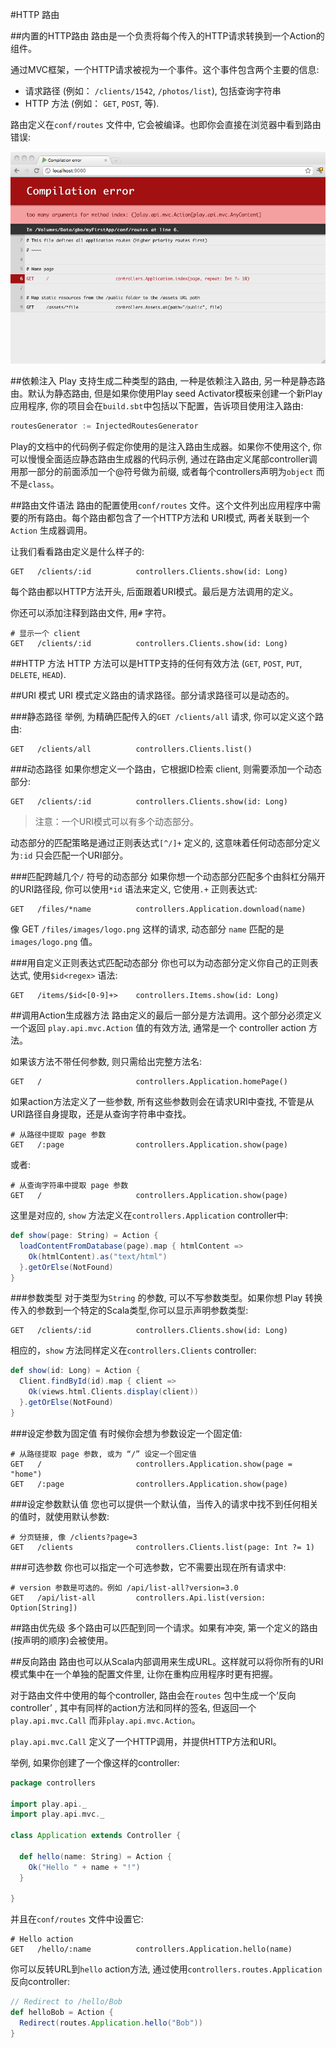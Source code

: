 #HTTP 路由

##内置的HTTP路由
路由是一个负责将每个传入的HTTP请求转换到一个Action的组件。

通过MVC框架，一个HTTP请求被视为一个事件。这个事件包含两个主要的信息:

* 请求路径 (例如： `/clients/1542`, `/photos/list`), 包括查询字符串
* HTTP 方法 (例如： `GET`, `POST`, 等).

路由定义在`conf/routes` 文件中, 它会被编译。也即你会直接在浏览器中看到路由错误:

![](routesError.png)


##依赖注入
Play 支持生成二种类型的路由, 一种是依赖注入路由, 另一种是静态路由。默认为静态路由, 但是如果你使用Play seed Activator模板来创建一个新Play应用程序, 你的项目会在`build.sbt`中包括以下配置，告诉项目使用注入路由:

```scala
routesGenerator := InjectedRoutesGenerator
```

Play的文档中的代码例子假定你使用的是注入路由生成器。如果你不使用这个, 你可以慢慢全面适应静态路由生成器的代码示例, 通过在路由定义尾部controller调用那一部分的前面添加一个@符号做为前缀, 或者每个controllers声明为`object` 而不是`class`。


##路由文件语法
路由的配置使用`conf/routes` 文件。这个文件列出应用程序中需要的所有路由。每个路由都包含了一个HTTP方法和 URI模式, 两者关联到一个`Action` 生成器调用。

让我们看看路由定义是什么样子的:

```
GET   /clients/:id          controllers.Clients.show(id: Long)
```

每个路由都以HTTP方法开头, 后面跟着URI模式。最后是方法调用的定义。

你还可以添加注释到路由文件, 用`#` 字符。

```
# 显示一个 client
GET   /clients/:id          controllers.Clients.show(id: Long)
```


##HTTP 方法
HTTP 方法可以是HTTP支持的任何有效方法 (`GET`, `POST`, `PUT`, `DELETE`, `HEAD`).


##URI 模式
URI 模式定义路由的请求路径。部分请求路径可以是动态的。

###静态路径
举例, 为精确匹配传入的`GET /clients/all` 请求, 你可以定义这个路由:

```
GET   /clients/all          controllers.Clients.list()
```

###动态路径
如果你想定义一个路由，它根据ID检索 client, 则需要添加一个动态部分:

```
GET   /clients/:id          controllers.Clients.show(id: Long)
```

> 注意：一个URI模式可以有多个动态部分。

动态部分的匹配策略是通过正则表达式`[^/]+` 定义的, 这意味着任何动态部分定义为`:id` 只会匹配一个URI部分。

###匹配跨越几个`/` 符号的动态部分
如果你想一个动态部分匹配多个由斜杠分隔开的URI路径段, 你可以使用`*id` 语法来定义, 它使用`.+` 正则表达式:

```
GET   /files/*name          controllers.Application.download(name)
```

像 GET `/files/images/logo.png` 这样的请求, 动态部分 `name` 匹配的是`images/logo.png` 值。

###用自定义正则表达式匹配动态部分
你也可以为动态部分定义你自己的正则表达式, 使用`$id<regex>` 语法:

```
GET   /items/$id<[0-9]+>    controllers.Items.show(id: Long)
```


##调用Action生成器方法
路由定义的最后一部分是方法调用。这个部分必须定义一个返回 `play.api.mvc.Action` 值的有效方法, 通常是一个 controller action 方法。

如果该方法不带任何参数, 则只需给出完整方法名:

```
GET   /                     controllers.Application.homePage()
```

如果action方法定义了一些参数, 所有这些参数则会在请求URI中查找, 不管是从URI路径自身提取，还是从查询字符串中查找。

```
# 从路径中提取 page 参数
GET   /:page                controllers.Application.show(page)
```
或者:

```
# 从查询字符串中提取 page 参数
GET   /                     controllers.Application.show(page)
```

这里是对应的, `show` 方法定义在`controllers.Application` controller中:

```scala
def show(page: String) = Action {
  loadContentFromDatabase(page).map { htmlContent =>
    Ok(htmlContent).as("text/html")
  }.getOrElse(NotFound)
}
```

###参数类型
对于类型为`String` 的参数, 可以不写参数类型。如果你想 Play 转换传入的参数到一个特定的Scala类型,你可以显示声明参数类型:

```
GET   /clients/:id          controllers.Clients.show(id: Long)
```

相应的，`show` 方法同样定义在`controllers.Clients` controller:

```scala
def show(id: Long) = Action {
  Client.findById(id).map { client =>
    Ok(views.html.Clients.display(client))
  }.getOrElse(NotFound)
}
```

###设定参数为固定值
有时候你会想为参数设定一个固定值:

```
# 从路径提取 page 参数, 或为 “/” 设定一个固定值 
GET   /                     controllers.Application.show(page = "home")
GET   /:page                controllers.Application.show(page)
```

###设定参数默认值
您也可以提供一个默认值，当传入的请求中找不到任何相关的值时，就使用默认参数:

```
# 分页链接, 像 /clients?page=3
GET   /clients              controllers.Clients.list(page: Int ?= 1)
```

###可选参数
你也可以指定一个可选参数，它不需要出现在所有请求中:

```
# version 参数是可选的。例如 /api/list-all?version=3.0
GET   /api/list-all         controllers.Api.list(version: Option[String])
```


##路由优先级
多个路由可以匹配到同一个请求。如果有冲突, 第一个定义的路由(按声明的顺序)会被使用。


##反向路由
路由也可以从Scala内部调用来生成URL。这样就可以将你所有的URI模式集中在一个单独的配置文件里, 让你在重构应用程序时更有把握。

对于路由文件中使用的每个controller, 路由会在`routes` 包中生成一个‘反向controller’ , 其中有同样的action方法和同样的签名, 但返回一个`play.api.mvc.Call` 而非`play.api.mvc.Action`。

`play.api.mvc.Call` 定义了一个HTTP调用，并提供HTTP方法和URI。

举例, 如果你创建了一个像这样的controller:

```scala
package controllers

import play.api._
import play.api.mvc._

class Application extends Controller {

  def hello(name: String) = Action {
    Ok("Hello " + name + "!")
  }

}
```

并且在`conf/routes` 文件中设置它:

```
# Hello action
GET   /hello/:name          controllers.Application.hello(name)
```

你可以反转URL到`hello` action方法, 通过使用`controllers.routes.Application` 反向controller:

```scala
// Redirect to /hello/Bob
def helloBob = Action {
  Redirect(routes.Application.hello("Bob"))
}
```